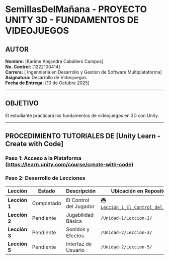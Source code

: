 # SemillasDelMañana - PROYECTO UNITY 3D - FUNDAMENTOS DE VIDEOJUEGOS

## AUTOR
**Nombre:** [Karime Alejandra Caballero Campos]  
**No. Control:** [1222100414]  
**Carrera:** [ Ingennieria en Desarrollo  y Gestíon de Software Multiplataforma]  
**Asignatura:** Desarrollo de Videojuegos   
**Fecha de Entrega:** [10 de Octubre 2025]

---

##  OBJETIVO
El estudiante practicará los fundamentos de videojuegos en 3D con Unity.

---

## PROCEDIMIENTO TUTORIALES DE [Unity Learn - Create with Code]

### **Paso 1: Acceso a la Plataforma** (https://learn.unity.com/course/create-with-code)
### **Paso 2: Desarrollo de Lecciones**
| Lección | Estado | Descripción | Ubicación en Repositorio |
|---------|--------|-------------|--------------------------|
| **Lección 1** | Completado | El Control del Jugador | [🎮 `Lección_1_El_Control_del_Jugador`](Lección_1_El_Control_del_Jugador/) |
| **Lección 2** | Pendiente | Jugabilidad Básica | `/Unidad-1/Leccion-2/` |
| **Lección 3** | Pendiente | Sonidos y Efectos | `/Unidad-2/Leccion-3/` |
| **Lección 5** | Pendiente | Interfaz de Usuario | `/Unidad-2/Leccion-5/` |





